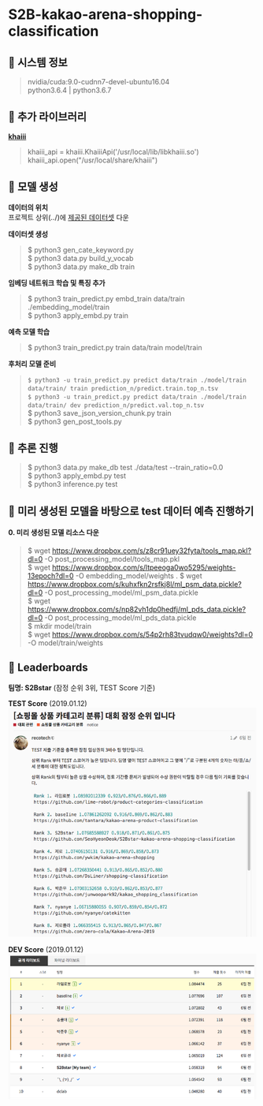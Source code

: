 # S2B-kakao-arena-shopping-classification

## :whale: 시스템 정보
> nvidia/cuda:9.0-cudnn7-devel-ubuntu16.04  
python3.6.4 | python3.6.7


## :whale: 추가 라이브러리
**[khaiii](https://github.com/kakao/khaiii)**  
> khaiii_api = khaiii.KhaiiiApi('/usr/local/lib/libkhaiii.so')  
khaiii_api.open("/usr/local/share/khaiii")  
        

## :whale: 모델 생성
**데이터의 위치**  
프로젝트 상위(../)에 [제공된 데이터셋](https://arena.kakao.com/c/1/data) 다운  

**데이터셋 생성**  
> $ python3 gen_cate_keyword.py  
$ python3 data.py build_y_vocab  
$ python3 data.py make_db train  

**임베딩 네트워크 학습 및 특징 추가**
> $ python3 train_predict.py embd_train data/train ./embedding_model/train  
$ python3 apply_embd.py train

**예측 모델 학습**
> $ python3 train_predict.py train data/train model/train 

**후처리 모델 준비**
> `$ python3 -u train_predict.py predict data/train ./model/train data/train/ train prediction_n/predict.train.top_n.tsv`   
`$ python3 -u train_predict.py predict data/train ./model/train data/train/ dev prediction_n/predict.val.top_n.tsv`  
$ python3 save_json_version_chunk.py train  
$ python3 gen_post_tools.py  


## :whale: 추론 진행
> $ python3 data.py make_db test ./data/test --train_ratio=0.0   
$ python3 apply_embd.py test    
$ python3 inference.py test    


## :whale: 미리 생성된 모델을 바탕으로 test 데이터 예측 진행하기
#### 0. 미리 생성된 모델 리소스 다운
> $ wget https://www.dropbox.com/s/z8cr91uey32fyta/tools_map.pkl?dl=0 -O post_processing_model/tools_map.pkl  
$ wget https://www.dropbox.com/s/ltpeeoga0wo5295/weights-13epoch?dl=0 -O embedding_model/weights . 
$ wget https://www.dropbox.com/s/kuhxfkn2rsfkj8l/ml_psm_data.pickle?dl=0 -O post_processing_model/ml_psm_data.pickle  
$ wget https://www.dropbox.com/s/np82vh1dp0hedfj/ml_pds_data.pickle?dl=0 -O post_processing_model/ml_pds_data.pickle  
$ mkdir model/train  
$ wget https://www.dropbox.com/s/54p2rh83tvudqw0/weights?dl=0 -O model/train/weights  


## :whale: Leaderboards
**팀명: S2Bstar** (잠정 순위 3위, TEST Score 기준)  

**TEST Score** (2019.01.12)
![Test Score](/img/final_board_rank.png)

**DEV Score** (2019.01.12)
![Dev Score](/img/public_board_rank.png)
